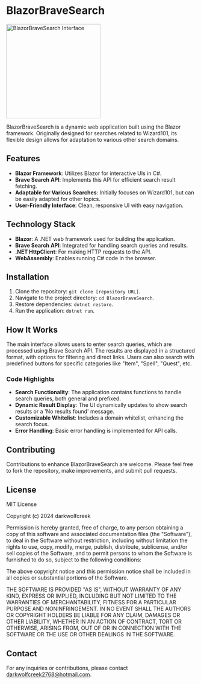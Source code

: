 # BlazorBraveSearch

<img src="https://i.imgur.com/8cfTuJj.png" alt="BlazorBraveSearch Interface" width="250"/>

BlazorBraveSearch is a dynamic web application built using the Blazor framework. Originally designed for searches related to Wizard101, its flexible design allows for adaptation to various other search domains.

## Features

- **Blazor Framework**: Utilizes Blazor for interactive UIs in C#.
- **Brave Search API**: Implements this API for efficient search result fetching.
- **Adaptable for Various Searches**: Initially focuses on Wizard101, but can be easily adapted for other topics.
- **User-Friendly Interface**: Clean, responsive UI with easy navigation.

## Technology Stack

- **Blazor**: A .NET web framework used for building the application.
- **Brave Search API**: Integrated for handling search queries and results.
- **.NET HttpClient**: For making HTTP requests to the API.
- **WebAssembly**: Enables running C# code in the browser.

## Installation

1. Clone the repository: `git clone [repository URL]`.
2. Navigate to the project directory: `cd BlazorBraveSearch`.
3. Restore dependencies: `dotnet restore`.
4. Run the application: `dotnet run`.

## How It Works

The main interface allows users to enter search queries, which are processed using Brave Search API. The results are displayed in a structured format, with options for filtering and direct links. Users can also search with predefined buttons for specific categories like "Item", "Spell", "Quest", etc.

### Code Highlights

- **Search Functionality**: The application contains functions to handle search queries, both general and prefixed. 
- **Dynamic Result Display**: The UI dynamically updates to show search results or a 'No results found' message.
- **Customizable Whitelist**: Includes a domain whitelist, enhancing the search focus.
- **Error Handling**: Basic error handling is implemented for API calls.

## Contributing

Contributions to enhance BlazorBraveSearch are welcome. Please feel free to fork the repository, make improvements, and submit pull requests.

## License

MIT License

Copyright (c) 2024 darkwolfcreek

Permission is hereby granted, free of charge, to any person obtaining a copy of this software and associated documentation files (the "Software"), to deal in the Software without restriction, including without limitation the rights to use, copy, modify, merge, publish, distribute, sublicense, and/or sell copies of the Software, and to permit persons to whom the Software is furnished to do so, subject to the following conditions:

The above copyright notice and this permission notice shall be included in all copies or substantial portions of the Software.

THE SOFTWARE IS PROVIDED "AS IS", WITHOUT WARRANTY OF ANY KIND, EXPRESS OR IMPLIED, INCLUDING BUT NOT LIMITED TO THE WARRANTIES OF MERCHANTABILITY, FITNESS FOR A PARTICULAR PURPOSE AND NONINFRINGEMENT. IN NO EVENT SHALL THE AUTHORS OR COPYRIGHT HOLDERS BE LIABLE FOR ANY CLAIM, DAMAGES OR OTHER LIABILITY, WHETHER IN AN ACTION OF CONTRACT, TORT OR OTHERWISE, ARISING FROM, OUT OF OR IN CONNECTION WITH THE SOFTWARE OR THE USE OR OTHER DEALINGS IN THE SOFTWARE.

## Contact

For any inquiries or contributions, please contact darkwolfcreek2768@hotmail.com.
